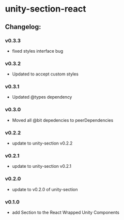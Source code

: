 # unity-section-react

## Changelog:

### v0.3.3
- fixed styles interface bug

### v0.3.2
- Updated to accept custom styles

### v0.3.1
- Updated @types dependency

### v0.3.0
- Moved all @bit depedencies to peerDependencies

### v0.2.2
- update to unity-section v0.2.2

### v0.2.1
- update to unity-section v0.2.1

### v0.2.0
- update to v0.2.0 of unity-section

### v0.1.0
- add Section to the React Wrapped Unity Components
